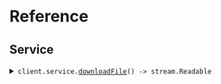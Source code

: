 # Reference

## Service

<details><summary><code>client.service.<a href="/src/api/resources/service/client/Client.ts">downloadFile</a>() -> stream.Readable</code></summary>
<dl>
<dd>

#### 🔌 Usage

<dl>
<dd>

<dl>
<dd>

```typescript
await client.service.downloadFile();
```

</dd>
</dl>
</dd>
</dl>

#### ⚙️ Parameters

<dl>
<dd>

<dl>
<dd>

**requestOptions:** `Service.RequestOptions`

</dd>
</dl>
</dd>
</dl>

</dd>
</dl>
</details>
